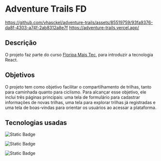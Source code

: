 # Adventure Trails FD

https://github.com/vhasckel/adventure-trails/assets/85519759/93fa9376-da8f-4303-a74f-2ab8312a8e7f
https://adventure-trails.vercel.app/

## Descrição

O projeto faz parte do curso [Floripa Mais Tec](https://floripamaistec.pmf.sc.gov.br/), para introduzir a tecnologia React.

## Objetivos

O projeto tem como objetivo facilitar o compartilhamento de trilhas, tanto para caminhada quanto para ciclismo. Para alcançar esse objetivo, ele inclui três páginas principais: uma tela de formulário para cadastrar informações de novas trilhas, uma tela para explorar trilhas já registradas e uma tela de boas-vindas para orientar os usuários ao acessar a plataforma.

## Tecnologias usadas

![Static Badge](https://img.shields.io/badge/React-61DAFB?style=for-the-badge&logo=react&logoColor=61DAFB&labelColor=black)

![Static Badge](https://img.shields.io/badge/MUI-007FFF?style=for-the-badge&logo=MUI&logoColor=007FFF&labelColor=black)

![Static Badge](https://img.shields.io/badge/React--Router-CA4245?style=for-the-badge&logo=React%20Router&logoColor=CA4245&labelColor=black)
